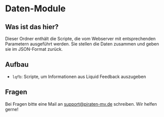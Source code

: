 Daten-Module
============

Was ist das hier?
-----------------

Dieser Ordner enthält die Scripte, die vom Webserver mit entsprechenden Parametern ausgeführt werden. Sie stellen die Daten zusammen und geben sie im JSON-Format zurück.

Aufbau
------

- `lqfb`: Scripte, um Informationen aus Liquid Feedback auszugeben

Fragen
------

Bei Fragen bitte eine Mail an support@piraten-mv.de schreiben. Wir helfen gerne!
